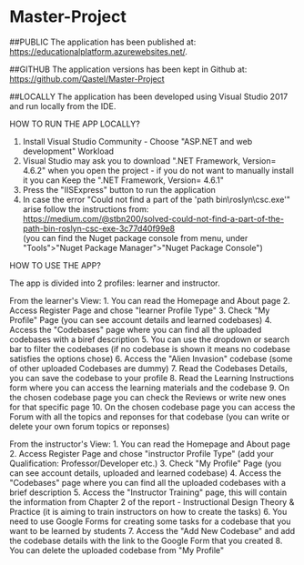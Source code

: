 # Master-Project


##PUBLIC
The application has been published at: https://educationalplatform.azurewebsites.net/.

##GITHUB
The application versions has been kept in Github at: https://github.com/Qastel/Master-Project

##LOCALLY
The application has been developed using Visual Studio 2017 and run locally from the IDE.


HOW TO RUN THE APP LOCALLY?
1. Install Visual Studio Community - Choose "ASP.NET and web development" Workload
2. Visual Studio may ask you to download ".NET Framework, Version= 4.6.2" when you open the project - if you do not want to manually install it
you can Keep the ".NET Framework, Version= 4.6.1"
3. Press the "IISExpress" button to run the application
4. In case the error "Could not find a part of the 'path bin\roslyn\csc.exe'" arise follow the instructions from: 
https://medium.com/@stbn200/solved-could-not-find-a-part-of-the-path-bin-roslyn-csc-exe-3c77d40f99e8   
(you can find the Nuget package console from menu, under "Tools">"Nuget Package Manager">"Nuget Package Console")


HOW TO USE THE APP?


The app is divided into 2 profiles: learner and instructor.

From the learner's View:
	1. You can read the Homepage and About page 
	2. Access Register Page and chose "learner Profile Type"
	3. Check "My Profile" Page (you can see account details and learned codebases)
	4. Access the "Codebases" page where you can find all the uploaded codebases with a biref description
	5. You can use the dropdown or search bar to filter the codebases (if no codebase is shown it means no codebase satisfies the options chose)
	6. Access the "Alien Invasion" codebase (some of other uploaded Codebases are dummy)
	7. Read the Codebases Details, you can save the codebase to your profile
	8. Read the Learning Instructions form where you can access the learning materials and the codebase
	9. On the chosen codebase page you can check the Reviews or write new ones for that specific page
	10. On the chosen codebase page you can access the Forum with all the topics and reponses for that codebase 
	(you can write or delete your own forum topics or reponses)

From the instructor's View:
	1. You can read the Homepage and About page 
	2. Access Register Page and chose "instructor Profile Type" (add your Qualification: Professor/Developer etc.)
	3. Check "My Profile" Page (you can see account details, uploaded and learned codebase)
	4. Access the "Codebases" page where you can find all the uploaded codebases with a brief description
	5. Access the "Instructor Training" page, this will contain the information from Chapter 2 of the report - Instructional Design Theory & Practice
	(it is aiming to train instructors on how to create the tasks)
	6. You need to use Google Forms for creating some tasks for a codebase that you want to be learned by students 
	7. Access the "Add New Codebase" and add the codebase details with the link to the Google Form that you created
	8. You can delete the uploaded codebase from "My Profile"
